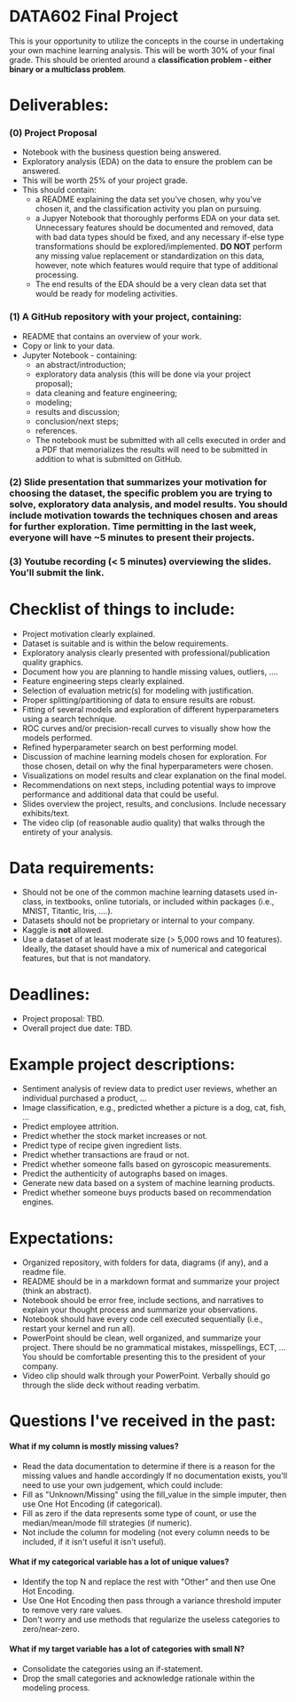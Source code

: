 # DATA602 Final Project
This is your opportunity to utilize the concepts in the course in undertaking your own machine learning analysis. This will be worth 30% of your final grade. This should be oriented around a **classification problem - either binary or a multiclass problem**.

# Deliverables:
### (0) Project Proposal
- Notebook with the business question being answered.  
- Exploratory analysis (EDA) on the data to ensure the problem can be answered.  
- This will be worth 25% of your project grade.  
- This should contain:  
  - a README explaining the data set you've chosen, why you've chosen it, and the classification activity you plan on pursuing.  
  - a Jupyer Notebook that thoroughly performs EDA on your data set. Unnecessary features should be documented and removed, data with bad data types should be fixed, and any necessary if-else type transformations should be explored/implemented. **DO NOT** perform any missing value replacement or standardization on this data, however, note which features would require that type of additional processing.  
  - The end results of the EDA should be a very clean data set that would be ready for modeling activities.
### (1) A GitHub repository with your project, containing:
- README that contains an overview of your work. 
- Copy or link to your data. 
- Jupyter Notebook - containing:  
  - an abstract/introduction;   
  - exploratory data analysis (this will be done via your project proposal);  
  - data cleaning and feature engineering;  
  - modeling;  
  - results and discussion;  
  - conclusion/next steps;  
  - references. 
  - The notebook must be submitted with all cells executed in order and a PDF that memorializes the results will need to be submitted in addition to what is submitted on GitHub.  
### (2) Slide presentation that summarizes your motivation for choosing the dataset, the specific problem you are trying to solve, exploratory data analysis, and model results. You should include motivation towards the techniques chosen and areas for further exploration. Time permitting in the last week, everyone will have ~5 minutes to present their projects.
### (3) Youtube recording (< 5 minutes) overviewing the slides. You’ll submit the link.

# Checklist of things to include:
- Project motivation clearly explained. 
- Dataset is suitable and is within the below requirements. 
- Exploratory analysis clearly presented with professional/publication quality graphics. 
- Document how you are planning to handle missing values, outliers, ....
- Feature engineering steps clearly explained. 
- Selection of evaluation metric(s) for modeling with justification.  
- Proper splitting/partitioning of data to ensure results are robust. 
- Fitting of several models and exploration of different hyperparameters using a search technique.  
- ROC curves and/or precision-recall curves to visually show how the models performed.  
- Refined hyperparameter search on best performing model.   
- Discussion of machine learning models chosen for exploration. For those chosen, detail on why the final hyperparameters were chosen.  
- Visualizations on model results and clear explanation on the final model.  
- Recommendations on next steps, including potential ways to improve performance and additional data that could be useful.  
- Slides overview the project, results, and conclusions. Include necessary exhibits/text.  
- The video clip (of reasonable audio quality) that walks through the entirety of your analysis.  

# Data requirements:
- Should not be one of the common machine learning datasets used in-class, in textbooks, online tutorials, or included within packages (i.e., MNIST, Titantic, Iris, ....).   
- Datasets should not be proprietary or internal to your company.  
- Kaggle is **not** allowed.  
- Use a dataset of at least moderate size (> 5,000 rows and 10 features). Ideally, the dataset should have a mix of numerical and categorical features, but that is not mandatory.   

# Deadlines:  
- Project proposal: TBD. 
- Overall project due date: TBD.  

# Example project descriptions:  
- Sentiment analysis of review data to predict user reviews, whether an individual purchased a product, ...  
- Image classification, e.g., predicted whether a picture is a dog, cat, fish, ...  
- Predict employee attrition.  
- Predict whether the stock market increases or not.  
- Predict type of recipe given ingredient lists.  
- Predict whether transactions are fraud or not.  
- Predict whether someone falls based on gyroscopic measurements.  
- Predict the authenticity of autographs based on images.  
- Generate new data based on a system of machine learning products.  
- Predict whether someone buys products based on recommendation engines.  

# Expectations:
- Organized repository, with folders for data, diagrams (if any), and a readme file.  
- README should be in a markdown format and summarize your project (think an abstract).  
- Notebook should be error free, include sections, and narratives to explain your thought process and summarize your observations.  
- Notebook should have every code cell executed sequentially (i.e., restart your kernel and run all).  
- PowerPoint should be clean, well organized, and summarize your project. There should be no grammatical mistakes, misspellings, ECT, ...  You should be comfortable presenting this to the president of your company.  
- Video clip should walk through your PowerPoint. Verbally should go through the slide deck without reading verbatim.  

# Questions I've received in the past:
#### What if my column is mostly missing values?
- Read the data documentation to determine if there is a reason for the missing values and handle accordingly
If no documentation exists, you'll need to use your own judgement, which could include:  
- Fill as "Unknown/Missing" using the fill_value in the simple imputer, then use One Hot Encoding (if categorical).  
- Fill as zero if the data represents some type of count, or use the median/mean/mode fill strategies (if numeric).  
- Not include the column for modeling (not every column needs to be included, if it isn't useful it isn't useful).  

#### What if my categorical variable has a lot of unique values?
- Identify the top N and replace the rest with "Other" and then use One Hot Encoding.  
- Use One Hot Encoding then pass through a variance threshold imputer to remove very rare values.  
- Don't worry and use methods that regularize the useless categories to zero/near-zero.  

#### What if my target variable has a lot of categories with small N?
- Consolidate the categories using an if-statement.  
- Drop the small categories and acknowledge rationale within the modeling process.  

